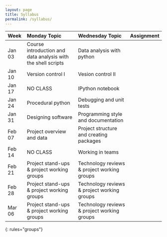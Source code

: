 ```yaml
---
layout: page
title: Syllabus
permalink: /syllabus/
---
```


| Week  | Monday Topic | Wednesday Topic | Assignment |
|:------------|:-------------|:----------------|:-----------|
|Jan 03 |Course introduction and data analysis with the shell scripts   |Data analysis with python  ||
|Jan 10 |Version control I   |Vesion control II  ||
|Jan 17 |NO CLASS   |IPython notebook  ||
|Jan 24 |Procedural python   |Debugging and unit tests  ||
|Jan 31 |Designing software   |Programming style and documentation  ||
|Feb 07 |Project overview and data   |Project structure and creating packages  ||
|Feb 14 |NO CLASS   |Working in teams  ||
|Feb 21 |Project stand-ups & project working groups   |Technology reviews & project working groups  ||
|Feb 28 |Project stand-ups & project working groups   |Technology reviews & project working groups  ||
|Mar 06 |Project stand-ups & project working groups   |Technology reviews & project working groups  ||
{: rules="groups"}
